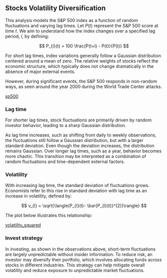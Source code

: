 ## Stocks Volatility Diversification

This analysis models the S&P 500 index as a function of random fluctuations and varying lag times. Let $P(t)$ represent the S&P 500 score at time $t$. We aim to understand how the index changes over a specified lag period, $l$, by defining:

$$ P_{l}(t) = 100 \frac{P(t+l) - P(t)}{P(t)} $$

For short lag times, index variations generally follow a Gaussian distribution centered around a mean of zero. The relative weights of stocks reflect the economic structure, which typically does not change dramatically in the absence of major external events.

However, during significant events, the S&P 500 responds in non-random ways, as seen around the year 2000 during the World Trade Center attacks.


[sp500](/stocks_volatility_diversification/figures/SP500.png)


### Lag time

For shorter lag times, stock fluctuations are primarily driven by random investor behavior, leading to a sharp Gaussian distribution.

[](/stocks_volatility_diversification/figures/lag_time_comparison.png)

As lag time increases, such as shifting from daily to weekly observations, the fluctuations still follow a Gaussian distribution, but with a larger standard deviation. Even though the deviation increases, the distribution remains Gaussian. Over longer lag times, such as a year, behavior becomes more chaotic. This transition may be interpreted as a combination of random fluctuations and time-dependent external factors.



### Volatility

With increasing lag time, the standard deviation of fluctuations grows. Economists refer to this rise in standard deviation with lag time as an increase in volatility, defined by:

$$ v_{l} = \sqrt{\langle(P_{l}(t)- \bar{P_{l}(t)}^{2})\rangle} $$

The plot below illustrates this relationship:

[volatility_squared](/stocks_volatility_diversification/figures/volatility_squared.png)


### Invest strategy

In investing, as shown in the observations above, short-term fluctuations are largely unpredictable without insider information. To reduce risk, an investor may diversify their portfolio, which involves allocating funds across stocks in different industries. This strategy can help mitigate overall volatility and reduce exposure to unpredictable market fluctuations.



